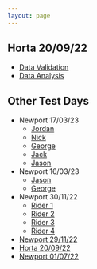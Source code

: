 ```yaml
---
layout: page
---
```


## Horta 20/09/22  
- [Data Validation](CleanedByBR/)
- [Data Analysis](Validated/)


## Other Test Days
- Newport 17/03/23
  - [Jordan](/Newport_170323/Jordan/) 
  - [Nick](/Newport_170323/Nick/)
  - [George](/Newport_170323/George/) 
  - [Jack](/Newport_170323/Jack/)
  - [Jason](/Newport_170323/Jason/)
- Newport 16/03/23
  - [Jason](/Newport_160323/Jason/)
  - [George](/Newport_160323/George/) 
- Newport 30/11/22
  - [Rider 1](/Newport_301122/Rider_1/)
  - [Rider 2](/Newport_301122/Rider_2/)
  - [Rider 3](/Newport_301122/Rider_3/)
  - [Rider 4](/Newport_301122/Rider_4/)
- [Newport 29/11/22](/Newport_291122/) 
- [Horta   20/09/22](/Horta_200922/) 
- [Newport 01/07/22](/Newport_010722/)
